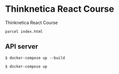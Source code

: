 # Thinknetica React Course
Thinknetica React Course

`parcel index.html`

## API server

`$ docker-compose up --build`

`$ docker-compose up`
